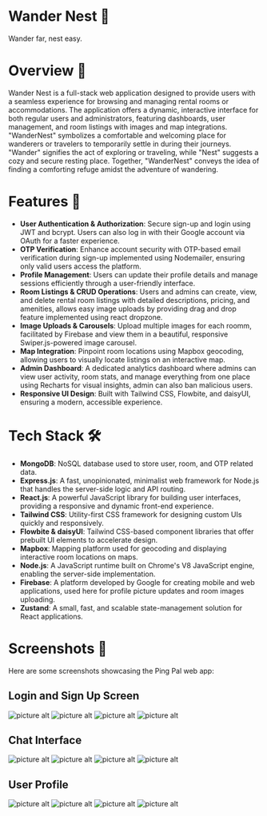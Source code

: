 # Wander Nest 🏡 #
Wander far, nest easy.

# Overview 🚀 #
Wander Nest is a full-stack web application designed to provide users with a seamless experience for browsing and managing rental rooms or accommodations. The application offers a dynamic, interactive interface for both regular users and administrators, featuring dashboards, user management, and room listings with images and map integrations. "WanderNest" symbolizes a comfortable and welcoming place for wanderers or travelers to temporarily settle in during their journeys. "Wander" signifies the act of exploring or traveling, while "Nest" suggests a cozy and secure resting place. Together, "WanderNest" conveys the idea of finding a comforting refuge amidst the adventure of wandering.

# Features 🌟 #
* **User Authentication & Authorization**: Secure sign-up and login using JWT and bcrypt. Users can also log in with their Google account via OAuth for a faster experience.
* **OTP Verification**: Enhance account security with OTP-based email verification during sign-up implemented using Nodemailer, ensuring only valid users access the platform.
* **Profile Management**: Users can update their profile details and manage sessions efficiently through a user-friendly interface.
* **Room Listings & CRUD Operations**: Users and admins can create, view, and delete rental room listings with detailed descriptions, pricing, and amenities, allows easy image uploads by providing drag and drop feature implemented using react dropzone.
* **Image Uploads & Carousels**: Upload multiple images for each roomm, facilitated by Firebase and view them in a beautiful, responsive Swiper.js-powered image carousel.
* **Map Integration**: Pinpoint room locations using Mapbox geocoding, allowing users to visually locate listings on an interactive map.
* **Admin Dashboard**: A dedicated analytics dashboard where admins can view user activity, room stats, and manage everything from one place using Recharts for visual insights, admin can also ban malicious users.
* **Responsive UI Design**: Built with Tailwind CSS, Flowbite, and daisyUI, ensuring a modern, accessible experience.
  
# Tech Stack 🛠 #
* **MongoDB**: NoSQL database used to store user, room, and OTP related data.
* **Express.js**: A fast, unopinionated, minimalist web framework for Node.js that handles the server-side logic and API routing.
* **React.js**: A powerful JavaScript library for building user interfaces, providing a responsive and dynamic front-end experience.
* **Tailwind CSS**: Utility-first CSS framework for designing custom UIs quickly and responsively.
* **Flowbite & daisyUI**: Tailwind CSS-based component libraries that offer prebuilt UI elements to accelerate design.
* **Mapbox**: Mapping platform used for geocoding and displaying interactive room locations on maps.
* **Node.js**: A JavaScript runtime built on Chrome's V8 JavaScript engine, enabling the server-side implementation.
* **Firebase**: A platform developed by Google for creating mobile and web applications, used here for profile picture updates and room images uploading.
* **Zustand**: A small, fast, and scalable state-management solution for React applications.

# Screenshots 📸 #
Here are some screenshots showcasing the Ping Pal web app:

## Login and Sign Up Screen ##
![picture alt](https://firebasestorage.googleapis.com/v0/b/ping-pal.appspot.com/o/Screenshot%20(269).png?alt=media&token=289e29da-0993-4a65-be26-bea202673b81)
![picture alt](https://firebasestorage.googleapis.com/v0/b/ping-pal.appspot.com/o/Screenshot%20(270).png?alt=media&token=674d4185-cd4e-4317-8d8d-fde33ae908de)
![picture alt](https://firebasestorage.googleapis.com/v0/b/ping-pal.appspot.com/o/Screenshot%20(271).png?alt=media&token=b877510a-761c-4a16-ad8b-8e55eec60fca)
![picture alt](https://firebasestorage.googleapis.com/v0/b/ping-pal.appspot.com/o/Screenshot%20(273).png?alt=media&token=e0ef0084-bf8b-488e-931a-bd13c95c25ee)

## Chat Interface ##
![picture alt](https://firebasestorage.googleapis.com/v0/b/ping-pal.appspot.com/o/Screenshot%20(275).png?alt=media&token=df5a716d-e8f3-451f-a05f-f0aa81bcbacf)
![picture alt](https://firebasestorage.googleapis.com/v0/b/ping-pal.appspot.com/o/Screenshot%20(282).png?alt=media&token=7746dc18-85f2-4f3b-bcd4-8016c24985d8)
![picture alt](https://firebasestorage.googleapis.com/v0/b/ping-pal.appspot.com/o/Screenshot%20(283).png?alt=media&token=5be1fa44-fbe4-4e50-a314-f840186bca4f)
![picture alt](https://firebasestorage.googleapis.com/v0/b/ping-pal.appspot.com/o/Screenshot%20(284).png?alt=media&token=d32b042c-9452-43cd-82fb-d560cd02db16)

## User Profile ##
![picture alt](https://firebasestorage.googleapis.com/v0/b/ping-pal.appspot.com/o/Screenshot%20(276).png?alt=media&token=d8aacec5-a6e2-4711-b1ad-451fd025a7ef)
![picture alt](https://firebasestorage.googleapis.com/v0/b/ping-pal.appspot.com/o/Screenshot%20(278).png?alt=media&token=0dca0ff3-54eb-4afc-aad2-3950b79258d1)
![picture alt](https://firebasestorage.googleapis.com/v0/b/ping-pal.appspot.com/o/Screenshot%20(279).png?alt=media&token=e2439a66-be95-4b19-aae3-fe4b1658693f)
![picture alt](https://firebasestorage.googleapis.com/v0/b/ping-pal.appspot.com/o/Screenshot%20(280).png?alt=media&token=eb549507-7c79-47ae-a6b3-82f10171c62b)


